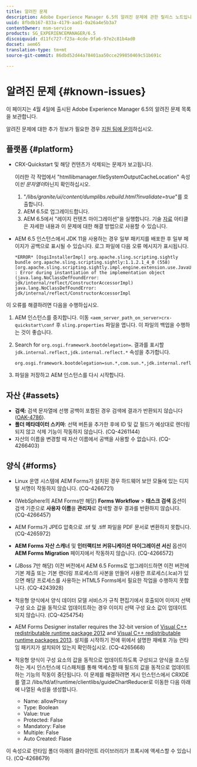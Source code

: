 ```yaml
---
title: 알려진 문제
description: Adobe Experience Manager 6.5의 알려진 문제에 관한 릴리스 노트입니다
uuid: 8fbdb167-833a-4179-aad1-0a26a4e5b3a7
contentOwner: msm-service
products: SG_EXPERIENCEMANAGER/6.5
discoiquuid: d11fc727-f23a-4cde-9fa6-97e2c81b4ad0
docset: aem65
translation-type: tm+mt
source-git-commit: 86dbd52d44a78401aa50cce299850469c51b691c

---
```



# 알려진 문제 {#known-issues}

이 페이지는 4월 4일에 출시된 Adobe Experience Manager 6.5의 알려진 문제 목록을 보관합니다.

알려진 문제에 대한 추가 정보가 필요한 경우 [지원 팀에 문의](https://helpx.adobe.com/support/experience-manager.html)하십시오.

## 플랫폼 {#platform}

* CRX-Quickstart 및 해당 컨텐츠가 삭제되는 문제가 보고됩니다.

   이러한 각 작업에서 &quot;htmllibmanager.fileSystemOutputCacheLocation&quot; 속성이&#x200B;*빈 문자열이*&#x200B;아닌지 확인하십시오.

   1. &quot;*/libs/granite/ui/content/dumplibs.rebuild.html?invalidate=true*&quot;를 호출합니다.
   2. AEM 6.5로 업그레이드합니다.
   3. AEM 6.5에서 &quot;레이지 컨텐츠 마이그레이션&quot;을 실행합니다.
   기술 [자료](https://helpx.adobe.com/experience-manager/kb/avoid-crx-quickstart-deletion-in-aem-6-5.html) 아티클은 자세한 내용과 이 문제에 대한 해결 방법으로 사용할 수 있습니다.

* AEM 6.5 인스턴스에서 JDK 11을 사용하는 경우 일부 패키지를 배포한 후 일부 페이지가 공백으로 표시될 수 있습니다. 로그 파일에 다음 오류 메시지가 표시됩니다.

   ```
   *ERROR* [OsgiInstallerImpl] org.apache.sling.scripting.sightly bundle org.apache.sling.scripting.sightly:1.1.2.1_4_0 (558)[org.apache.sling.scripting.sightly.impl.engine.extension.use.JavaUseProvider(3345)] : Error during instantiation of the implementation object (java.lang.NoClassDefFoundError: jdk/internal/reflect/ConstructorAccessorImpl)
   java.lang.NoClassDefFoundError: jdk/internal/reflect/ConstructorAccessorImpl
   ```

이 오류를 해결하려면 다음을 수행하십시오.

1. AEM 인스턴스를 중지합니다. 이동 `<aem_server_path_on_server>crx-quickstart\conf` 후 `sling.properties` 파일을 엽니다. 이 파일의 백업을 수행하는 것이 좋습니다.

2. Search for `org.osgi.framework.bootdelegation=`. 결과를 표시할 `jdk.internal.reflect,jdk.internal.reflect.*` 속성을 추가합니다.

   ```
   org.osgi.framework.bootdelegation=sun.*,com.sun.*,jdk.internal.reflect,jdk.internal.reflect.*
   ```

3. 파일을 저장하고 AEM 인스턴스를 다시 시작합니다.

## 자산 {#assets}

* **검색:** 검색 문자열에 선행 공백이 포함된 경우 검색에 결과가 반환되지 않습니다([OAK-4786](https://issues.apache.org/jira/browse/OAK-4786)).
* **폴더 메타데이터 스키마**: 선택 버튼을 추가한 후에 ID 및 값 필드가 예상대로 렌더링되지 않고 삭제 기능이 작동하지 않습니다. (CQ-4261144)
* 자산의 이름을 변경할 때 자산 이름에서 공백을 사용할 수 없습니다. (CQ-4266403)

## 양식 {#forms}

* Linux 운영 시스템에 AEM Forms가 설치된 경우 하드웨어 보안 모듈에 있는 디지털 서명이 작동하지 않습니다. (CQ-4266721)
* (WebSphere의 AEM Forms만 해당) **Forms Workflow** > **태스크 검색** 옵션이 검색 기준으로 **사용자 이름**&#x200B;을 **관리자**&#x200B;로 검색할 경우 결과를 반환하지 않습니다. (CQ-4266457)

* AEM Forms가 JPEG 압축으로 .tif 및 .tiff 파일을 PDF 문서로 변환하지 못합니다. (CQ-4265972)
* **AEM Forms 자산 스캐너** 및 **인터랙티브 커뮤니케이션 마이그레이션 서신** 옵션이 **AEM Forms Migration** 페이지에서 작동하지 않습니다. (CQ-4266572)

* (JBoss 7만 해당) 이전 버전에서 AEM 6.5 Forms로 업그레이드하면 이전 버전에 기본 제출 또는 기본 렌더링 프로세스의 사본을 만들어 사용한 프로세스(.lca)가 있으면 해당 프로세스를 사용하는 HTML5 Forms에서 필요한 작업을 수행하지 못합니다. (CQ-4243928)
* 적응형 양식에서 양식 데이터 모델 서비스가 규칙 편집기에서 호출되어 이미지 선택 구성 요소 값을 동적으로 업데이트하는 경우 이미지 선택 구성 요소 값이 업데이트되지 않습니다. (CQ-4254754)
* AEM Forms Designer installer requires the 32-bit version of [Visual C++ redistributable runtime package 2012](https://support.microsoft.com/en-in/help/2977003/the-latest-supported-visual-c-downloads) and [Visual C++ redistributable runtime packages 2013](https://support.microsoft.com/en-in/help/3179560/update-for-visual-c-2013-and-visual-c-redistributable-package). 설치를 시작하기 전에 위에서 설명한 재배포 가능 런타임 패키지가 설치되어 있는지 확인하십시오. (CQ-4265668)

* 적응형 양식이 구성 요소의 값을 동적으로 업데이트하도록 구성되고 양식을 호스팅하는 게시 인스턴스에 디스패처를 통해 액세스할 때 필드의 값을 동적으로 업데이트하는 기능의 작동이 중단됩니다. 이 문제를 해결하려면 게시 인스턴스에서 CRXDE를 열고 /libs/fd/af/runtime/clientlibs/guideChartReducer로 이동한 다음 아래에 나열된 속성을 생성합니다.

   * Name: allowProxy
   * Type: Boolean
   * Value: true
   * Protected: False
   * Mandatory: False
   * Multiple: False
   * Auto Created: Flase

이 속성으로 런타임 폴더 아래의 클라이언트 라이브러리가 프록시에 액세스할 수 있습니다. (CQ-4268679)

